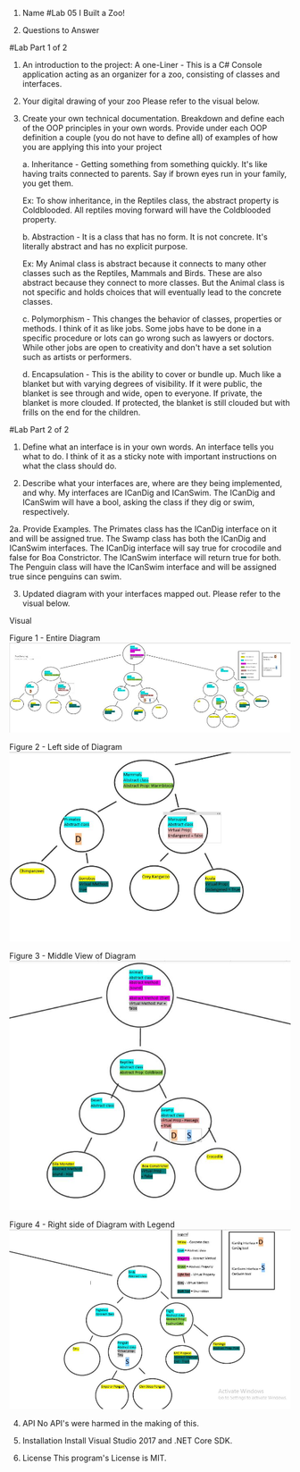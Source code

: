 1. Name 
#Lab 05 I Built a Zoo!

2. Questions to Answer

#Lab Part 1 of 2
1. An introduction to the project:
A one-Liner - This is a C# Console application acting as an organizer for a zoo, consisting of classes and interfaces.

2. Your digital drawing of your zoo
Please refer to the visual below.

3. Create your own technical documentation. 
Breakdown and define each of the OOP principles in your own words. 
Provide under each OOP definition a couple (you do not have to define all) of examples of how you are applying this into your project
	
	a. Inheritance - Getting something from something quickly. It's like having traits connected to parents. Say if brown eyes run in your family, you get them.
	
	Ex: To show inheritance, in the Reptiles class, the abstract property is Coldblooded. All reptiles moving forward will have the Coldblooded property.
	
	b. Abstraction - It is a class that has no form. It is not concrete. It's literally abstract and has no explicit purpose. 
	
	Ex: My Animal class is abstract because it connects to many other classes such as the Reptiles, Mammals and Birds. These are also abstract because they connect to more classes. But the Animal class is not specific and holds choices that will eventually lead to the concrete classes.
	
	c. Polymorphism - This changes the behavior of classes, properties or methods. I think of it as like jobs. Some jobs have to be done in a specific procedure or lots can go wrong such as lawyers or doctors. While other jobs are open to creativity and don't have a set solution such as artists or performers.
	
	d. Encapsulation - This is the ability to cover or bundle up. Much like a blanket but with varying degrees of visibility. If it were public, the blanket is see through and wide, open to everyone. If private, the blanket is more clouded. If protected, the blanket is still clouded but with frills on the end for the children. 

#Lab Part 2 of 2
1. Define what an interface is in your own words.
An interface tells you what to do. I think of it as a sticky note with important instructions on what the class should do.

2. Describe what your interfaces are, where are they being implemented, and why.
My interfaces are ICanDig and ICanSwim. The ICanDig and ICanSwim will have a bool, asking the class if they dig or swim, respectively.

2a. Provide Examples.
The Primates class has the ICanDig interface on it and will be assigned true.
The Swamp class has both the ICanDig and ICanSwim interfaces. The ICanDig interface will say true for crocodile and false for Boa Constrictor. The ICanSwim interface will return true for both.
The Penguin class will have the ICanSwim interface and will be assigned true since penguins can swim.

3. Updated diagram with your interfaces mapped out.
Please refer to the visual below.

Visual

Figure 1 - Entire Diagram
![Image](ZooApp/assets/Zoo1.JPG)

Figure 2 - Left side of Diagram
![Image](ZooApp/assets/Zoo2.JPG)

Figure 3 - Middle View of Diagram
![Image](ZooApp/assets/Zoo3.JPG)

Figure 4 - Right side of Diagram with Legend
![Image](ZooApp/assets/Zoo4.JPG)

4. API
No API's were harmed in the making of this.

5. Installation
Install Visual Studio 2017 and .NET Core SDK.

6. License
This program's License is MIT.
